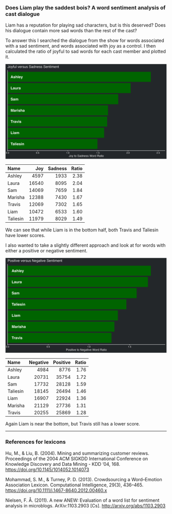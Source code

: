 
### Does Liam play the saddest bois? A word sentiment analysis of cast dialogue

Liam has a reputation for playing sad characters, but is this deserved?
Does his dialogue contain more sad words than the rest of the cast?

To answer this I searched the dialogue from the show for words
associated with a sad sentiment, and words associated with joy as a
control. I then calculated the ratio of joyful to sad words for each
cast member and plotted it.

![joyful vs sad](../plots/joySadPlot.png)

| Name     |   Joy | Sadness | Ratio |
|:---------|------:|--------:|------:|
| Ashley   |  4597 |    1933 |  2.38 |
| Laura    | 16540 |    8095 |  2.04 |
| Sam      | 14069 |    7659 |  1.84 |
| Marisha  | 12388 |    7430 |  1.67 |
| Travis   | 12069 |    7302 |  1.65 |
| Liam     | 10472 |    6533 |  1.60 |
| Taliesin | 11979 |    8029 |  1.49 |

We can see that while Liam is in the bottom half, both Travis and
Taliesin have lower scores.

I also wanted to take a slightly different approach and look at for
words with either a positive or negative sentiment.

![positive vs negative](../plots/positiveNegativePlot.png)

| Name     | Negative | Positive | Ratio |
|:---------|---------:|---------:|------:|
| Ashley   |     4984 |     8776 |  1.76 |
| Laura    |    20731 |    35754 |  1.72 |
| Sam      |    17732 |    28128 |  1.59 |
| Taliesin |    18145 |    26494 |  1.46 |
| Liam     |    16907 |    22924 |  1.36 |
| Marisha  |    21129 |    27736 |  1.31 |
| Travis   |    20255 |    25869 |  1.28 |

Again Liam is near the bottom, but Travis still has a lower score.

------------------------------------------------------------------------

### References for lexicons

Hu, M., & Liu, B. (2004). Mining and summarizing customer reviews.
Proceedings of the 2004 ACM SIGKDD International Conference on Knowledge
Discovery and Data Mining - KDD ’04, 168.
<https://doi.org/10.1145/1014052.1014073>

Mohammad, S. M., & Turney, P. D. (2013). Crowdsourcing a Word–Emotion
Association Lexicon. Computational Intelligence, 29(3), 436–465.
<https://doi.org/10.1111/j.1467-8640.2012.00460.x>

Nielsen, F. Å. (2011). A new ANEW: Evaluation of a word list for
sentiment analysis in microblogs. ArXiv:1103.2903 \[Cs\].
<http://arxiv.org/abs/1103.2903>
